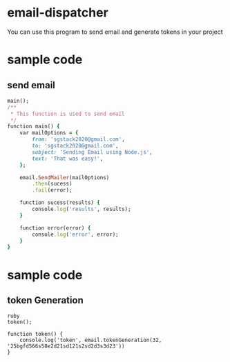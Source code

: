 # email-dispatcher

You can use this program to send email and generate tokens in your project

# sample code
## send email
``` ruby
main();
/**
 * This function is used to send email
 */
function main() {
    var mailOptions = {
        from: 'sgstack2020@gmail.com',
        to: 'sgstack2020@gmail.com',
        subject: 'Sending Email using Node.js',
        text: 'That was easy!',
    };

    email.SendMailer(mailOptions)
        .then(sucess)
        .fail(error);

    function sucess(results) {
        console.log('results', results);
    }

    function error(error) {
        console.log('error', error);
    }
}

```
# sample code
## token Generation
```
ruby
token();

function token() {
    console.log('token', email.tokenGeneration(32, '25bgfd566s58e2d21sd121s2sd2d3s3d23'))
}
